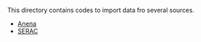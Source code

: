 This directory contains codes to import data fro several sources.

* [Anena](anena/README.md)
* [SERAC](serac/README.md)
